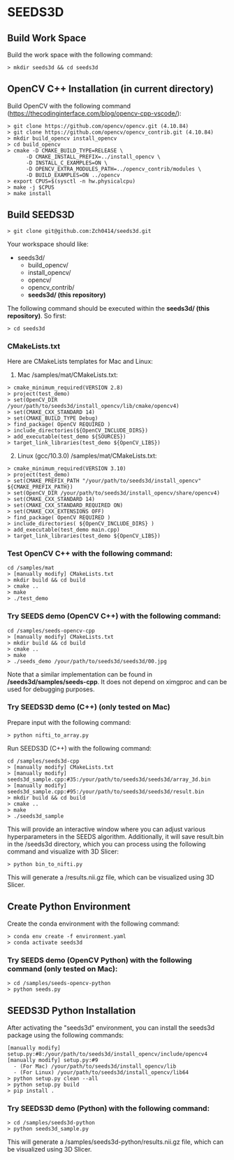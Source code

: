 # SEEDS3D

## Build Work Space

Build the work space with the following command:
```
> mkdir seeds3d && cd seeds3d
```

## OpenCV C++ Installation (in current directory)

Build OpenCV with the following command (https://thecodinginterface.com/blog/opencv-cpp-vscode/):
```
> git clone https://github.com/opencv/opencv.git (4.10.84)
> git clone https://github.com/opencv/opencv_contrib.git (4.10.84)
> mkdir build_opencv install_opencv
> cd build_opencv
> cmake -D CMAKE_BUILD_TYPE=RELEASE \
      -D CMAKE_INSTALL_PREFIX=../install_opencv \
      -D INSTALL_C_EXAMPLES=ON \
      -D OPENCV_EXTRA_MODULES_PATH=../opencv_contrib/modules \
      -D BUILD_EXAMPLES=ON ../opencv
> export CPUS=$(sysctl -n hw.physicalcpu)
> make -j $CPUS
> make install
```

## Build SEEDS3D
```
> git clone git@github.com:Zch0414/seeds3d.git
```

Your workspace should like:
- seeds3d/
  - build_opencv/
  - install_opencv/
  - opencv/
  - opencv_contrib/
  - **seeds3d/ (this repository)**
    
The following command should be executed within the **seeds3d/ (this repository)**. So first:
```
> cd seeds3d
```

### CMakeLists.txt

Here are CMakeLists templates for Mac and Linux:

1. Mac /samples/mat/CMakeLists.txt:

```
> cmake_minimum_required(VERSION 2.8)
> project(test_demo)
> set(OpenCV_DIR /your/path/to/seeds3d/install_opencv/lib/cmake/opencv4)
> set(CMAKE_CXX_STANDARD 14)
> set(CMAKE_BUILD_TYPE Debug)
> find_package( OpenCV REQUIRED )
> include_directories(${OpenCV_INCLUDE_DIRS})
> add_executable(test_demo ${SOURCES})
> target_link_libraries(test_demo ${OpenCV_LIBS})
```

2. Linux (gcc/10.3.0) /samples/mat/CMakeLists.txt:

```
> cmake_minimum_required(VERSION 3.10)
> project(test_demo)
> set(CMAKE_PREFIX_PATH "/your/path/to/seeds3d/install_opencv" ${CMAKE_PREFIX_PATH})
> set(OpenCV_DIR /your/path/to/seeds3d/install_opencv/share/opencv4)
> set(CMAKE_CXX_STANDARD 14)
> set(CMAKE_CXX_STANDARD_REQUIRED ON)
> set(CMAKE_CXX_EXTENSIONS OFF)
> find_package( OpenCV REQUIRED )
> include_directories( ${OpenCV_INCLUDE_DIRS} )
> add_executable(test_demo main.cpp)
> target_link_libraries(test_demo ${OpenCV_LIBS})
```

### Test OpenCV C++ with the following command:
```
cd /samples/mat
> [manually modify] CMakeLists.txt
> mkdir build && cd build
> cmake ..
> make
> ./test_demo
```

### Try SEEDS demo (OpenCV C++) with the following command:
```
cd /samples/seeds-opencv-cpp
> [manually modify] CMakeLists.txt
> mkdir build && cd build
> cmake ..
> make
> ./seeds_demo /your/path/to/seeds3d/seeds3d/00.jpg
```
Note that a similar implementation can be found in **/seeds3d/samples/seeds-cpp**. It does not depend on ximgproc and can be used for debugging purposes.

### Try SEEDS3D demo (C++) (only tested on Mac)

Prepare input with the following command:
```
> python nifti_to_array.py
```

Run SEEDS3D (C++) with the following command:
```
cd /samples/seeds3d-cpp
> [manually modify] CMakeLists.txt
> [manually modify] seeds3d_sample.cpp:#35:/your/path/to/seeds3d/seeds3d/array_3d.bin
> [manually modify] seeds3d_sample.cpp:#95:/your/path/to/seeds3d/seeds3d/result.bin
> mkdir build && cd build
> cmake ..
> make
> ./seeds3d_sample
```
This will provide an interactive window where you can adjust various hyperparameters in the SEEDS algorithm. 
Additionally, it will save result.bin in the /seeds3d directory, which you can process using the following command and visualize with 3D Slicer:
```
> python bin_to_nifti.py
```
This will generate a /results.nii.gz file, which can be visualized using 3D Slicer.

## Create Python Environment

Create the conda environment with the following command:
```
> conda env create -f environment.yaml
> conda activate seeds3d
```

### Try SEEDS demo (OpenCV Python) with the following command (only tested on Mac):
```
> cd /samples/seeds-opencv-python
> python seeds.py
```

## SEEDS3D Python Installation

After activating the "seeds3d" environment, you can install the seeds3d package using the following commands:
```
[manually modify] setup.py:#8:/your/path/to/seeds3d/install_opencv/include/opencv4
[manually modify] setup.py:#9
  - (For Mac) /your/path/to/seeds3d/install_opencv/lib
  - (For Linux) /your/path/to/seeds3d/install_opencv/lib64
> python setup.py clean --all
> python setup.py build
> pip install .
```

### Try SEEDS3D demo (Python) with the following command:
```
> cd /samples/seeds3d-python
> python seeds3d_sample.py
```
This will generate a /samples/seeds3d-python/results.nii.gz file, which can be visualized using 3D Slicer.
